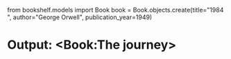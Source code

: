 
from bookshelf.models import Book
book = Book.objects.create(title="1984 ", author="George Orwell", publication_year=1949)


# Output: <Book:The journey>
